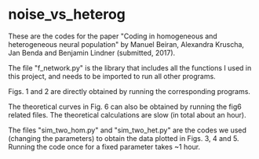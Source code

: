 # noise_vs_heterog
These are the codes for the paper "Coding in homogeneous and heterogeneous neural population" by Manuel Beiran, Alexandra Kruscha, Jan Benda and Benjamin Lindner (submitted, 2017).

The file "f_network.py" is the library that includes all the functions I used in this project, and needs to be imported to run all other programs.

Figs. 1 and 2 are directly obtained by running the corresponding programs.

The theoretical curves in Fig. 6 can also be obtained by running the fig6 related files. The theoretical calculations are slow (in total about an hour).

The files "sim_two_hom.py" and "sim_two_het.py" are the codes we used (changing the parameters) to obtain the data plotted in Figs. 3, 4 and 5. Running the code once for a fixed parameter takes ~1 hour.

